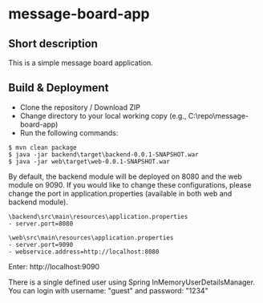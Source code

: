 # message-board-app

Short description
-------------------------------
This is a simple message board application.


Build & Deployment
------------------------
- Clone the repository / Download ZIP
- Change directory to your local working copy (e.g., C:\repo\message-board-app\)
- Run the following commands:
```
$ mvn clean package
$ java -jar backend\target\backend-0.0.1-SNAPSHOT.war
$ java -jar web\target\web-0.0.1-SNAPSHOT.war
```

By default, the backend module will be deployed on 8080 and the web module on 9090. If you would like to change these configurations, please change the port in application.properties (available in both web and backend module).

```
\backend\src\main\resources\application.properties
- server.port=8080

\web\src\main\resources\application.properties
- server.port=9090
- webservice.address=http://localhost:8080
```

Enter: http://localhost:9090

There is a single defined user using Spring InMemoryUserDetailsManager. You can login with username: "guest" and password: "1234"